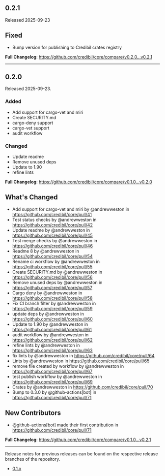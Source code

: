 ## 0.2.1

Released 2025-09-23

## Fixed

* Bump version for publishing to Credibil crates registry

**Full Changelog**: https://github.com/credibil/core/compare/v0.2.0...v0.2.1

---

## 0.2.0

Released 2025-09-23.

### Added

* Add support for cargo-vet and miri
* Create SECURITY.md
* cargo-deny support
* cargo-vet support
* audit workflow

### Changed
 
* Update readme
* Remove unused deps
* Update to 1.90
* refine lints

**Full Changelog**: https://github.com/credibil/core/compare/v0.1.0...v0.2.0

## What's Changed
* Add support for cargo-vet and miri by @andrewweston in https://github.com/credibil/core/pull/41
* Test status checks by @andrewweston in https://github.com/credibil/core/pull/42
* Update readme by @andrewweston in https://github.com/credibil/core/pull/45
* Test merge checks by @andrewweston in https://github.com/credibil/core/pull/46
* Readme 8 by @andrewweston in https://github.com/credibil/core/pull/54
* Rename ci workflow by @andrewweston in https://github.com/credibil/core/pull/55
* Create SECURITY.md by @andrewweston in https://github.com/credibil/core/pull/56
* Remove unused deps by @andrewweston in https://github.com/credibil/core/pull/57
* Cargo deny by @andrewweston in https://github.com/credibil/core/pull/58
* Fix CI branch filter by @andrewweston in https://github.com/credibil/core/pull/59
* update deps by @andrewweston in https://github.com/credibil/core/pull/60
* Update to 1.90 by @andrewweston in https://github.com/credibil/core/pull/61
* audit workflow by @andrewweston in https://github.com/credibil/core/pull/62
* refine lints by @andrewweston in https://github.com/credibil/core/pull/63
* fix lints by @andrewweston in https://github.com/credibil/core/pull/64
* Lints by @andrewweston in https://github.com/credibil/core/pull/65
* remove file created by workflow by @andrewweston in https://github.com/credibil/core/pull/67
* test publish workflow by @andrewweston in https://github.com/credibil/core/pull/69
* Crates by @andrewweston in https://github.com/credibil/core/pull/70
* Bump to 0.3.0 by @github-actions[bot] in https://github.com/credibil/core/pull/71

## New Contributors
* @github-actions[bot] made their first contribution in https://github.com/credibil/core/pull/71

**Full Changelog**: https://github.com/credibil/core/compare/v0.1.0...v0.2.1

---

Release notes for previous releases can be found on the respective release 
branches of the repository.

<!-- ARCHIVE_START -->
* [0.1.x](https://github.com/credibil/core/blob/release-0.1.0/RELEASES.md)
